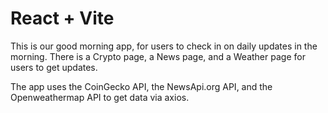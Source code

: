 # React + Vite

This is our good morning app, for users to check in on daily updates in the morning. There is a Crypto page, a News page, and a Weather page for users to get updates.

The app uses the CoinGecko API, the NewsApi.org API, and the Openweathermap API to get data via axios.